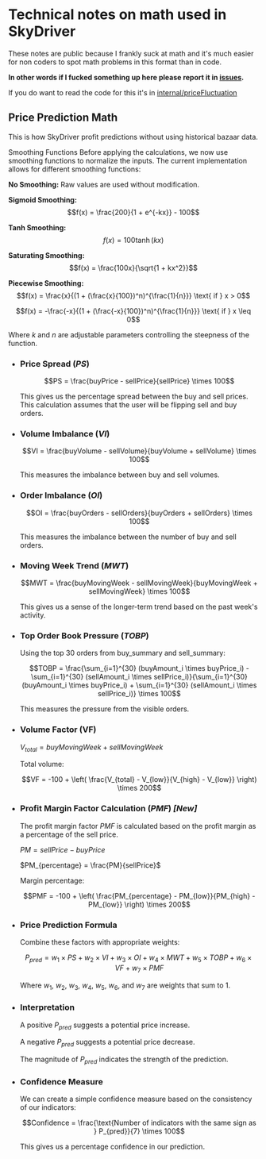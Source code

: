 # Technical notes on math used in SkyDriver

These notes are public because I frankly suck at math and it's much easier for non coders to spot math problems
in this format than in code.

**In other words if I fucked something up here please report it in [issues](https://github.com/kociumba/SkyDriver/issues/new/choose).**

If you do want to read the code for this it's in [internal/priceFluctuation](internal/priceFluctuation.go)

## Price Prediction Math

This is how SkyDriver profit predictions without using historical bazaar data.

Smoothing Functions
Before applying the calculations, we now use smoothing functions to normalize the inputs. The current implementation allows for different smoothing functions:

**No Smoothing:** Raw values are used without modification.

**Sigmoid Smoothing:**
$$f(x) = \frac{200}{1 + e^{-kx}} - 100$$

**Tanh Smoothing:**
$$f(x) = 100 \tanh(kx)$$

**Saturating Smoothing:**
$$f(x) = \frac{100x}{\sqrt{1 + kx^2}}$$

**Piecewise Smoothing:**
$$f(x) = \frac{x}{(1 + (\frac{x}{100})^n)^{\frac{1}{n}}} \text{ if } x > 0$$

$$f(x) = -\frac{-x}{(1 + (\frac{-x}{100})^n)^{\frac{1}{n}}} \text{ if } x \leq 0$$

Where $k$ and $n$ are adjustable parameters controlling the steepness of the function.

- ### Price Spread $(PS)$
    $$PS = \frac{buyPrice - sellPrice}{sellPrice} \times 100$$

    This gives us the percentage spread between the buy and sell prices.
    This calculation assumes that the user will be flipping sell and buy orders.

- ### Volume Imbalance $(VI)$
    $$VI = \frac{buyVolume - sellVolume}{buyVolume + sellVolume} \times 100$$

    This measures the imbalance between buy and sell volumes.

- ### Order Imbalance $(OI)$
    $$OI = \frac{buyOrders - sellOrders}{buyOrders + sellOrders} \times 100$$

    This measures the imbalance between the number of buy and sell orders.

- ### Moving Week Trend $(MWT)$
    $$MWT = \frac{buyMovingWeek - sellMovingWeek}{buyMovingWeek + sellMovingWeek} \times 100$$

    This gives us a sense of the longer-term trend based on the past week's activity.

- ### Top Order Book Pressure $(TOBP)$
    Using the top 30 orders from buy_summary and sell_summary:

    $$TOBP = \frac{\sum_{i=1}^{30} (buyAmount_i \times buyPrice_i) - \sum_{i=1}^{30} (sellAmount_i \times sellPrice_i)}{\sum_{i=1}^{30} (buyAmount_i \times buyPrice_i) + \sum_{i=1}^{30} (sellAmount_i \times sellPrice_i)} \times 100$$

    This measures the pressure from the visible orders.

- ### Volume Factor (VF)
  
    $V_{total} = buyMovingWeek + sellMovingWeek$

    Total volume:
    
    $$VF = -100 + \left( \frac{V_{total} - V_{low}}{V_{high} - V_{low}} \right) \times 200$$

- ### Profit Margin Factor Calculation $(PMF)$ *[New]*

    The profit margin factor $PMF$ is calculated based on the profit margin as a percentage of the sell price.

    $PM = sellPrice - buyPrice$

    $PM_{percentage} = \frac{PM}{sellPrice}$

    Margin percentage:
   
    $$PMF = -100 + \left( \frac{PM_{percentage} - PM_{low}}{PM_{high} - PM_{low}} \right) \times 200$$

- ### Price Prediction Formula
    Combine these factors with appropriate weights:

    $$P_{pred} = w_1 \times PS + w_2 \times VI + w_3 \times OI + w_4 \times MWT + w_5 \times TOBP + w_6 \times VF + w_7 \times PMF$$

    Where $w_1$, $w_2$, $w_3$, $w_4$, $w_5$, $w_6$, and $w_7$ are weights that sum to 1.

- ### Interpretation

    A positive $P_{pred}$ suggests a potential price increase.

    A negative $P_{pred}$ suggests a potential price decrease.

    The magnitude of $P_{pred}$ indicates the strength of the prediction.

- ### Confidence Measure
    We can create a simple confidence measure based on the consistency of our indicators:

    $$Confidence = \frac{\text{Number of indicators with the same sign as } P_{pred}}{7} \times 100$$

    This gives us a percentage confidence in our prediction.
